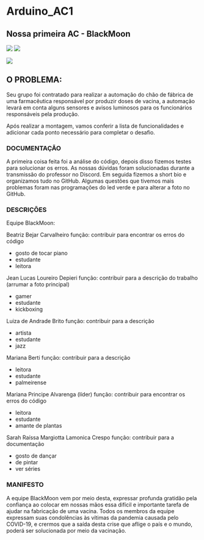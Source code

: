 # Arduino_AC1
## Nossa primeira AC - BlackMoon



![](https://img.shields.io/github/forks/Leoruiz197/Arduino_AC1)
![](https://img.shields.io/github/stars/Leoruiz197/Arduino_AC1)

![](https://media.discordapp.net/attachments/809738991934898219/826544731588657241/unknown.png)

## **O PROBLEMA:** 

Seu grupo foi contratado para realizar a automação do chão de fábrica de uma farmacêutica responsável por produzir doses de vacina, a automação levará em conta alguns sensores e avisos luminosos para os funcionários responsáveis pela produção.

Após realizar a montagem, vamos conferir a lista de funcionalidades e adicionar cada ponto necessário para completar o desafio.

### DOCUMENTAÇÃO
A primeira coisa feita foi a análise do código, depois disso fizemos testes para solucionar os erros. As nossas dúvidas foram solucionadas durante a transmissão do professor no Discord. 
Em seguida fizemos a short bio e organizamos tudo no GitHub.
Algumas questões que tivemos mais problemas foram nas programações do led verde e para alterar a foto no GitHub.

### DESCRIÇÕES
Equipe BlackMoon: 

Beatriz Bejar Carvalheiro
função: contribuir para encontrar os erros do código 
- gosto de tocar piano 
- estudante 
- leitora 

Jean Lucas Loureiro Depieri 
função: contribuir para a descrição do trabalho (arrumar a foto principal) 
- gamer 
- estudante 
- kickboxing 

Luiza de Andrade Brito 
função: contribuir para a descrição 
- artista 
- estudante 
- jazz 

Mariana Berti
função: contribuir para a descrição 
- leitora 
- estudante 
- palmeirense 

Mariana Principe Alvarenga (líder)
função: contribuir para encontrar os erros do código
- leitora 
- estudante 
- amante de plantas 

Sarah Raíssa Margiotta Lamonica Crespo 
função: contribuir para a documentação 
- gosto de dançar 
- de pintar 
- ver séries


### MANIFESTO 
A equipe BlackMoon vem por meio desta, expressar profunda gratidão pela confiança ao colocar em nossas mãos essa difícil e importante tarefa de ajudar na fabricação de uma vacina. Todos os membros da equipe expressam suas condolências às vítimas da pandemia causada pelo COVID-19, e crermos que a saída desta crise que aflige o país e o mundo, poderá ser solucionada por meio da vacinação.
